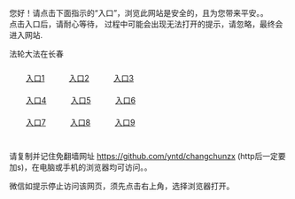您好！请点击下面指示的“入口”，浏览此网站是安全的，且为您带来平安。。 <br/>
点击入口后，请耐心等待， 过程中可能会出现无法打开的提示，请忽略，最终会进入网站. </br>

法轮大法在长春<br/>
<div style="padding:10px"><a style="margin:20px" target="_blank" href="https://delfr518fq8y.cloudfront.net/2Qpsp?yccke" id="ccLink1" rel="nofollow">入口1</a> <a target="_blank" style="margin:20px" href="https://d10eud9mldhy1p.cloudfront.net/2Qpsp?vnhvjiqz" id="ccLink2" rel="nofollow">入口2</a> <a style="margin:20px" target="_blank" href="https://d2i7zfd9l50z4d.cloudfront.net/2Qpsp?dsski" id="ccLink3" rel="nofollow">入口3</a></div>

<div style="padding:10px" ><a style="margin:20px" target="_blank" href="https://delfr518fq8y.cloudfront.net/2Qpsp?yccke" id="ccLink4" rel="nofollow">入口4</a> <a style="margin:20px" href="https://d10eud9mldhy1p.cloudfront.net/2Qpsp?vnhvjiqz" target="_blank" id="ccLink5" rel="nofollow">入口5</a> <a style="margin:20px" href="https://d2i7zfd9l50z4d.cloudfront.net/2Qpsp?dsski" target="_blank" id="ccLink6" rel="nofollow">入口6</a></div>

<div style="padding:10px"><a style="margin:20px" target="_blank" href="https://delfr518fq8y.cloudfront.net/2Qpsp?yccke" id="ccLink7" rel="nofollow">入口7</a> <a style="margin:20px" href="https://d10eud9mldhy1p.cloudfront.net/2Qpsp?vnhvjiqz" target="_blank" id="ccLink8" rel="nofollow">入口8</a> <a style="margin:20px" target="_blank" href="https://d2i7zfd9l50z4d.cloudfront.net/2Qpsp?dsski" id="ccLink9" rel="nofollow">入口9</a></div>

<br/>



请复制并记住免翻墙网址 https://github.com/yntd/changchunzx (http后一定要加s)，在电脑或手机的浏览器均可访问。。<br/>

微信如提示停止访问该网页，须先点击右上角，选择浏览器打开。
